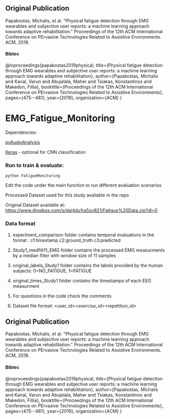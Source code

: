 ## Original Publication
Papakostas, Michalis, et al. "Physical fatigue detection through EMG wearables and subjective user reports: a machine learning approach towards adaptive rehabilitation." Proceedings of the 12th ACM International Conference on PErvasive Technologies Related to Assistive Environments. ACM, 2019.
#### Bibtec
@inproceedings{papakostas2019physical,
  title={Physical fatigue detection through EMG wearables and subjective user reports: a machine learning approach towards adaptive rehabilitation},
  author={Papakostas, Michalis and Kanal, Varun and Abujelala, Maher and Tsiakas, Konstantinos and Makedon, Fillia},
  booktitle={Proceedings of the 12th ACM International Conference on PErvasive Technologies Related to Assistive Environments},
  pages={475--481},
  year={2019},
  organization={ACM}
}


# EMG_Fatigue_Monitoring
Dependencies: 

[pyAudioAnalysis](https://github.com/tyiannak/pyAudioAnalysis)

[Keras](https://keras.io/) - optional for CNN classification

### Run to train & evaluate:
```
python FatigueMonitoring
```
 Edit the code under the main function to run different evaluation scenarios
 
 Processed Dataset used for this study available in the repo
 
 

 Original Dataset available at: https://www.dropbox.com/s/daj4du1ra5zo821/Fatigue%20Data.zip?dl=0

### Data format

1. experiment_comparison folder contains temporal evaluations in the format : c1:timestamp c2:ground_truth c3:predicted

2. Study1_medfilt11_EMG folder contains the processed EMG measurments by a median filter with window size  of 11 samples

3. original_labels_Study1 folder contains the labels provided by the human subjects: 0=NO_FATIGUE, 1=FATIGUE

4. original_times_Study1 folder contains the timestamps of each EEG measurment

5. For questions in the code check the comments 

6. Dataset file format: <user_id>_<exercise_id>_<repetition_id>


## Original Publication
Papakostas, Michalis, et al. "Physical fatigue detection through EMG wearables and subjective user reports: a machine learning approach towards adaptive rehabilitation." Proceedings of the 12th ACM International Conference on PErvasive Technologies Related to Assistive Environments. ACM, 2019.
#### Bibtec
@inproceedings{papakostas2019physical,
  title={Physical fatigue detection through EMG wearables and subjective user reports: a machine learning approach towards adaptive rehabilitation},
  author={Papakostas, Michalis and Kanal, Varun and Abujelala, Maher and Tsiakas, Konstantinos and Makedon, Fillia},
  booktitle={Proceedings of the 12th ACM International Conference on PErvasive Technologies Related to Assistive Environments},
  pages={475--481},
  year={2019},
  organization={ACM}
}
